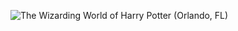 ![The Wizarding World of Harry Potter (Orlando, FL)](http://laurenpepperman.com/2014/florida/photos/universal31.jpg)
